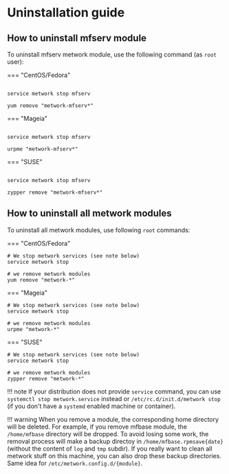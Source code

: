 # Uninstallation guide

## How to uninstall mfserv module

To uninstall mfserv metwork module, use the following command (as `root` user):

=== "CentOS/Fedora"
```console

service metwork stop mfserv

yum remove "metwork-mfserv*"
```

=== "Mageia"
```console

service metwork stop mfserv

urpme "metwork-mfserv*"
```

=== "SUSE"
```console

service metwork stop mfserv

zypper remove "metwork-mfserv*"
```

## How to uninstall all metwork modules

To uninstall all metwork modules, use following `root` commands:

=== "CentOS/Fedora"
```console
# We stop metwork services (see note below)
service metwork stop

# we remove metwork modules
yum remove "metwork-*"
```

=== "Mageia"
```console
# We stop metwork services (see note below)
service metwork stop

# we remove metwork modules
urpme "metwork-*"
```

=== "SUSE"
```console
# We stop metwork services (see note below)
service metwork stop

# we remove metwork modules
zypper remove "metwork-*"
```

!!! note
    If your distribution does not provide `service` command, you can use
    `systemctl stop metwork.service` instead or `/etc/rc.d/init.d/metwork stop`
    (if you don't have a `systemd` enabled machine or container).

!!! warning
    When you remove a module, the corresponding home directory will be deleted.
    For example, if you remove mfbase module, the `/home/mfbase` directory
    will be dropped. To avoid losing some work, the removal process will make a
    backup directoy in `/home/mfbase.rpmsave{date}` (without the content of
    `log` and `tmp` subdir). If you really want to clean all metwork stuff on
    this machine, you can also drop these backup directories. Same idea for
    `/etc/metwork.config.d/{module}`.
